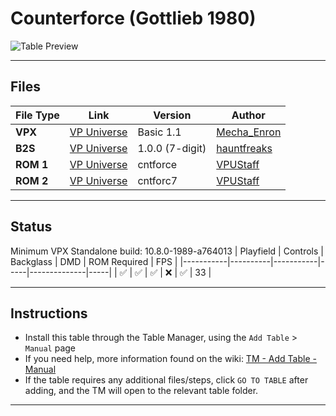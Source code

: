 ﻿# Counterforce (Gottlieb 1980)

![Table Preview](../../images/vpx-counterforce-preview.png)

---

## Files
| File Type | Link | Version | Author | 
|-----------|--------|----------|--------------|
| **VPX** | [VP Universe](https://vpuniverse.com/files/file/24058-counterforce-gottlieb-1980/) | Basic 1.1 | [Mecha_Enron](https://vpuniverse.com/profile/68445-mecha_enron/) |
| **B2S** | [VP Universe](https://vpuniverse.com/files/file/24073-counterforce-gottlieb-1980-b2s/) | 1.0.0 (7-digit) | [hauntfreaks](https://vpuniverse.com/profile/5216-hauntfreaks/) |
| **ROM 1** | [VP Universe](https://vpuniverse.com/files/file/881-cntforcezip/) | cntforce | [VPUStaff](https://vpuniverse.com/profile/50-vpustaff/) |
| **ROM 2** | [VP Universe](https://vpuniverse.com/files/file/1794-cntforc7zip/) | cntforc7 | [VPUStaff](https://vpuniverse.com/profile/50-vpustaff/) |

---

## Status 
Minimum VPX Standalone build: 10.8.0-1989-a764013
| Playfield | Controls | Backglass | DMD | ROM Required | FPS | 
|-----------|----------|-----------|-----|--------------|-----|
| :white_check_mark: | :white_check_mark: | :white_check_mark: | :x: | :white_check_mark: | 33 |

---

## Instructions

- Install this table through the Table Manager, using the `Add Table` > `Manual` page
- If you need help, more information found on the wiki: [TM - Add Table - Manual](https://github.com/LegendsUnchained/vpx-standalone-alp4k/wiki/%5B04%5D-%F0%9F%A7%A1-TM-%E2%80%90-Other-Features#add-table---manual)
- If the table requires any additional files/steps, click `GO TO TABLE` after adding, and the TM will open to the relevant table folder.
---

